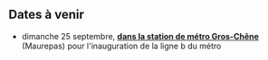 ## Dates à venir

* dimanche 25 septembre, **[dans la station de métro Gros-Chêne](https://www.openstreetmap.org/node/8261659641#map=16/48.1252/-1.6641)** (Maurepas) pour l'inauguration de la ligne b du métro